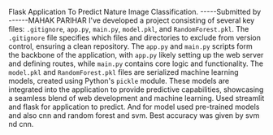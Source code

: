 Flask Application To Predict Nature Image Classification.
-----Submitted by
------MAHAK PARIHAR
I've developed a project consisting of several key files: `.gitignore`, `app.py`, `main.py`, `model.pkl`, and 
`RandomForest.pkl`. The `.gitignore` file specifies which files and directories to exclude from version 
control, ensuring a clean repository. The `app.py` and `main.py` scripts form the backbone of the 
application, with `app.py` likely setting up the web server and defining routes, while `main.py` contains 
core logic and functionality. The `model.pkl` and `RandomForest.pkl` files are serialized machine learning 
models, created using Python's `pickle` module. These models are integrated into the application to 
provide predictive capabilities, showcasing a seamless blend of web development and machine learning.
Used streamlit and flask for application to predict. And for model used pre-trained models and also cnn 
and random forest and svm. Best accuracy was given by svm nd cnn.
